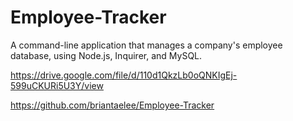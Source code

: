 # Employee-Tracker
A command-line application that manages a company's employee database, using Node.js, Inquirer, and MySQL.

https://drive.google.com/file/d/110d1QkzLb0oQNKIgEj-599uCKURi5U3Y/view

https://github.com/briantaelee/Employee-Tracker